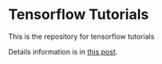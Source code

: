 # Tensorflow Tutorials

This is the repository for tensorflow tutorials

Details information is in [this post][1].

[1]:www.shenglei.live
